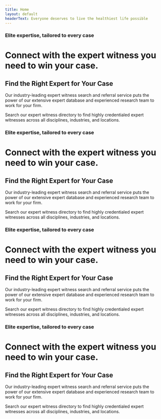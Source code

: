 ```yaml
---
title: Home
layout: default
headerText: Everyone deserves to live the healthiest life possible
---
```


<div class="section background-blue-dark color-white">
    <div class="site-wrapper grid">
        <div class="one-half">        
            <h3 class="h3">Elite expertise, tailored to every case</h3>
            <h1 class="h1">Connect with the expert witness you need to win your case.</h1>
            <h2 class="h2">Find the Right Expert for Your Case</h2>
            <p class="p2">Our industry-leading expert witness search and referral service puts the power of our extensive expert database and experienced research team to work for your firm.</p>
            <p class="p1">Search our expert witness directory to find highly credentialed expert witnesses across all disciplines, industries, and locations.</p>
        </div>
    </div>
</div>

<div class="section">
    <div class="site-wrapper">
        <h3 class="h3 color-gray-dark">Elite expertise, tailored to every case</h3>
        <h1 class="h1">Connect with the expert witness you need to win your case.</h1>
        <h2 class="h2">Find the Right Expert for Your Case</h2>
        <p class="p2">Our industry-leading expert witness search and referral service puts the power of our extensive expert database and experienced research team to work for your firm.</p>
        <p class="p1">Search our expert witness directory to find highly credentialed expert witnesses across all disciplines, industries, and locations.</p>
    </div>
</div>

<div class="section background-gold color-white">
    <div class="site-wrapper">
        <h3 class="h3">Elite expertise, tailored to every case</h3>
        <h1 class="h1">Connect with the expert witness you need to win your case.</h1>
        <h2 class="h2">Find the Right Expert for Your Case</h2>
        <p class="p2">Our industry-leading expert witness search and referral service puts the power of our extensive expert database and experienced research team to work for your firm.</p>
        <p class="p1">Search our expert witness directory to find highly credentialed expert witnesses across all disciplines, industries, and locations.</p>
    </div>
</div>

<div class="section background-green">
    <div class="site-wrapper">
        <h3 class="h3">Elite expertise, tailored to every case</h3>
        <h1 class="h1">Connect with the expert witness you need to win your case.</h1>
        <h2 class="h2">Find the Right Expert for Your Case</h2>
        <p class="p2">Our industry-leading expert witness search and referral service puts the power of our extensive expert database and experienced research team to work for your firm.</p>
        <p class="p1">Search our expert witness directory to find highly credentialed expert witnesses across all disciplines, industries, and locations.</p>
    </div>
</div>